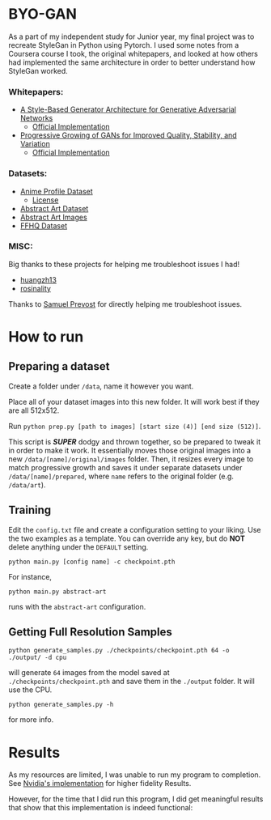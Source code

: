 # BYO-GAN

As a part of my independent study for Junior year, my final project was to recreate StyleGan in Python using Pytorch. I used some notes from a Coursera course I took, the original whitepapers, and looked at how others had implemented the same architecture in order to better understand how StyleGan worked. 

### Whitepapers:
- [A Style-Based Generator Architecture for Generative Adversarial Networks](https://arxiv.org/abs/1812.04948)
  - [Official Implementation](https://github.com/tkarras/progressive_growing_of_gans)
- [Progressive Growing of GANs for Improved Quality, Stability, and Variation](https://arxiv.org/abs/1710.10196)
  - [Official Implementation](https://github.com/NVlabs/stylegan)


### Datasets:
- [Anime Profile Dataset](https://www.kaggle.com/prasoonkottarathil/gananime-lite)
  - [License](https://creativecommons.org/licenses/by-sa/4.0/)
- [Abstract Art Dataset](https://www.kaggle.com/bryanb/abstract-art-gallery)
- [Abstract Art Images](https://www.kaggle.com/greg115/abstract-art)
- [FFHQ Dataset](https://www.kaggle.com/arnaud58/flickrfaceshq-dataset-ffhq)

### MISC:
Big thanks to these projects for helping me troubleshoot issues I had!
- [huangzh13](https://github.com/huangzh13/StyleGAN.pytorch)
- [rosinality](https://github.com/rosinality/style-based-gan-pytorch)

Thanks to [Samuel Prevost](https://github.com/sam1902) for directly helping me troubleshoot issues.

# How to run

## Preparing a dataset

Create a folder under `/data`, name it however you want.

Place all of your dataset images into this new folder. It will work best if they are all 512x512.

Run `python prep.py [path to images] [start size (4)] [end size (512)]`. 

This script is ***SUPER*** dodgy and thrown together, so be prepared to tweak it in order to make it work. It essentially moves those original images into a new `/data/[name]/original/images` folder. Then, it resizes every image to match progressive growth and saves it under separate datasets under `/data/[name]/prepared`, where `name` refers to the original folder (e.g. `/data/art`).

## Training

Edit the `config.txt` file and create a configuration setting to your liking. Use the two examples as a template. You can override any key, but do **NOT** delete anything under the `DEFAULT` setting. 

```shell
python main.py [config name] -c checkpoint.pth
```

For instance,

```shell
python main.py abstract-art
```

runs with the `abstract-art` configuration.

## Getting Full Resolution Samples

```shell
python generate_samples.py ./checkpoints/checkpoint.pth 64 -o ./output/ -d cpu 
```

will generate `64` images from the model saved at `./checkpoints/checkpoint.pth` and save them in the `./output` folder. It will use the CPU. 

```shell
python generate_samples.py -h
```

for more info. 

# Results

As my resources are limited, I was unable to run my program to completion. See [Nvidia's implementation](https://github.com/nvlabs/stylegan) for higher fidelity Results. 

However, for the time that I did run this program, I did get meaningful results that show that this implementation is indeed functional:
